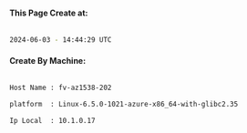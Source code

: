 
   
#### This Page Create at:

```bash

2024-06-03 - 14:44:29 UTC

```

#### Create By Machine:

```bash

Host Name : fv-az1538-202

platform  : Linux-6.5.0-1021-azure-x86_64-with-glibc2.35

Ip Local  : 10.1.0.17

```

